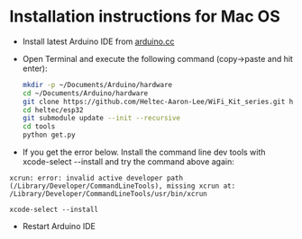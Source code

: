 Installation instructions for Mac OS
=====================================

- Install latest Arduino IDE from [arduino.cc](https://www.arduino.cc/en/Main/Software)
- Open Terminal and execute the following command (copy->paste and hit enter):

  ```bash
  mkdir -p ~/Documents/Arduino/hardware
  cd ~/Documents/Arduino/hardware
  git clone https://github.com/Heltec-Aaron-Lee/WiFi_Kit_series.git heltec
  cd heltec/esp32
  git submodule update --init --recursive
  cd tools
  python get.py
  ```
- If you get the error below. Install the command line dev tools with xcode-select --install and try the command above again:
  
```xcrun: error: invalid active developer path (/Library/Developer/CommandLineTools), missing xcrun at: /Library/Developer/CommandLineTools/usr/bin/xcrun```

```xcode-select --install```

- Restart Arduino IDE

